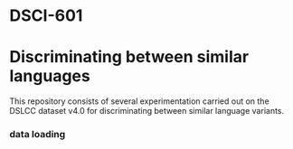 # DSCI-601 #

# Discriminating between similar languages #

This repository consists of several experimentation carried out on the DSLCC dataset v4.0 for discriminating between similar language variants.


### data loading ####
